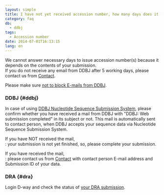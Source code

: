 ```yaml
---
layout: simple
title: I have not yet received accession number, how many days does it take to get accession number?
category: faq
db:
  - ddbj
tags: 
  - Accession number
date: 2014-07-01T16:13:15
lang: en
---
```


We cannot answer necessary days to issue accession number(s) because it depends on the contents of your submission.  
If you do not receive any email from DDBJ after 5 working days, please contact us from [Contact](https://forms.gle/ZXteuEPM4SSm5HUt8). 

Please make sure [not to block E-mails from DDBJ](/precautions-e.html).

### DDBJ {#ddbj}

In case of using [DDBJ Nucleotide Sequence Submission System](/ddbj/web-submission-e.html), please confirm whether you have received a mail from DDBJ with "DDBJ: Web submission completed" in its subject or not. This mail is automatically sent to contact person, when DDBJ accepts your sequence data via Nucleotide Sequence Submission System.

If you have NOT received the mail,   
: your submission is not yet finished, so, please complete your submission.

If you have received the mail,   
: please contact us from [Contact](https://forms.gle/ZXteuEPM4SSm5HUt8) with contact person E-mail address and Submission ID of your data.

### DRA {#dra}

Login D-way and check the status of [your DRA submission](/dra/submission-e.html#status).
